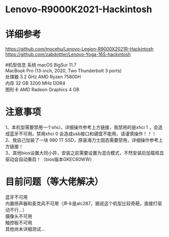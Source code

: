 # Lenovo-R9000K2021-Hackintosh
# 详细参考
https://github.com/mocehu/Lenovo-Legion-R9000X2021R-Hackintosh <br>
https://github.com/zabdottler/Lenovo-Yoga-16S-hackintosh <br>

#机型信息
系统 macOS BigSur 11.7 <br>
MacBook Pro (13-inch, 2020, Two Thunderbolt 3 ports)<br>
处理器 3.2 GHz AMD Ryzen 75800H<br>
内存 32 GB 3200 MHz DDR4<br>
图形卡 AMD Radeon Graphics 4 GB<br>

# 注意事项
1、本机型需要禁用一个xhci，详细操作参考上方链接，我禁用的是xhci 1 ，会造成蓝牙不可用。禁用xhci 0 会造成usb接口和键盘不能用，请谨慎操作！！！ <br>
2、我自己加装了一块 980 1T SSD，原装海力士固态需要禁用，详细操作参考上方链接！ <br>
3、其他bios设置大同小异，安装之前需要设置为混合模式，不然安装后加载核显驱动会自动重启！（bios版本GKEC60WW） <br>

# 目前问题（等大佬解决）
蓝牙不可用 <br>
内置扬声器和麦克风不可用（声卡是alc287，据说这个机型比较奇葩，直接打驱动不行...） <br>
摄像头不可用 <br>
触控板不可用 <br>
其他尚未详细测试... <br>
